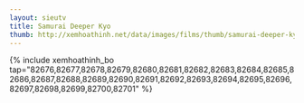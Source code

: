 ```yaml
---
layout: sieutv
title: Samurai Deeper Kyo
thumb: http://xemhoathinh.net/data/images/films/thumb/samurai-deeper-kyo-samurai-deeper-kyo-2012.jpg
---
```

{% include xemhoathinh_bo tap="82676,82677,82678,82679,82680,82681,82682,82683,82684,82685,82686,82687,82688,82689,82690,82691,82692,82693,82694,82695,82696,82697,82698,82699,82700,82701" %} 
